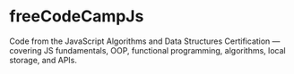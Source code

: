 # freeCodeCampJs
Code from the JavaScript Algorithms and Data Structures Certification — covering JS fundamentals, OOP, functional programming, algorithms, local storage, and APIs.
